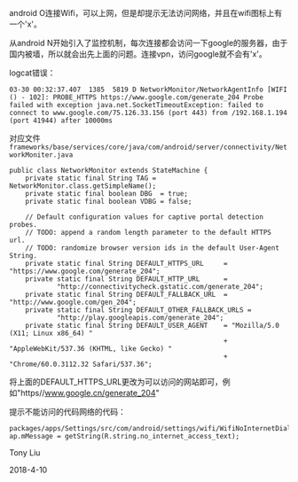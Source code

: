 android O连接Wifi，可以上网，但是却提示无法访问网络，并且在wifi图标上有一个'x'。

从android N开始引入了监控机制，每次连接都会访问一下google的服务器，由于国内被墙，所以就会出先上面的问题。连接vpn，访问google就不会有'x'。

logcat错误：
```
03-30 00:32:37.407  1385  5819 D NetworkMonitor/NetworkAgentInfo [WIFI () - 102]: PROBE_HTTPS https://www.google.com/generate_204 Probe failed with exception java.net.SocketTimeoutException: failed to connect to www.google.com/75.126.33.156 (port 443) from /192.168.1.194 (port 41944) after 10000ms
```

对应文件`frameworks/base/services/core/java/com/android/server/connectivity/NetworkMoniter.java`

```
public class NetworkMonitor extends StateMachine {
    private static final String TAG = NetworkMonitor.class.getSimpleName();
    private static final boolean DBG  = true;
    private static final boolean VDBG = false;

    // Default configuration values for captive portal detection probes.
    // TODO: append a random length parameter to the default HTTPS url.
    // TODO: randomize browser version ids in the default User-Agent String.
    private static final String DEFAULT_HTTPS_URL     = "https://www.google.com/generate_204";
    private static final String DEFAULT_HTTP_URL      =    
            "http://connectivitycheck.gstatic.com/generate_204";
    private static final String DEFAULT_FALLBACK_URL  = "http://www.google.com/gen_204";
    private static final String DEFAULT_OTHER_FALLBACK_URLS =
            "http://play.googleapis.com/generate_204";
    private static final String DEFAULT_USER_AGENT    = "Mozilla/5.0 (X11; Linux x86_64) "
                                                      + "AppleWebKit/537.36 (KHTML, like Gecko) "
                                                      + "Chrome/60.0.3112.32 Safari/537.36";
```
将上面的DEFAULT_HTTPS_URL更改为可以访问的网站即可，例如"https//www.google.cn/generate_204"

提示不能访问的代码网络的代码：
```
packages/apps/Settings/src/com/android/settings/wifi/WifiNoInternetDialog.java:            ap.mMessage = getString(R.string.no_internet_access_text);
```

Tony Liu

2018-4-10